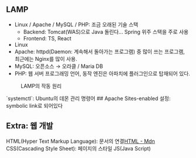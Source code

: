 ## LAMP
- Linux  / Apache / MySQL / PHP: 조금 오래된 기술 스택
	- Backend: Tomcat(WAS)으로 Java 돌린다... Spring 위주 스택을 주로 사용
	- Frontend: TS, React
- Linux
- Apache: httpd(Daemon: 계속해서 돌아가는 프로그램) 중 많이 쓰는 프로그램, 최근에는 Nginx를 많이 사용.
- MySQL: 오픈소스 → 오라클 / Maria DB
- PHP: 웹 서버 프로그래밍 언어, 동작 엔진은 아파치에 플러그인으로 탑재되어 있다.
<figure style="width: 85%" class="align-center">
  <img src="https://onedrive.live.com/embed?resid=C4F97B3B64AE3E7A%217098&authkey=%21AOdJ59pVflF6Vsw&width=790&height=302" alt="">
  <figcaption>LAMP의 작동 원리</figcaption>
</figure>
`systemctl`: Ubuntu의 데몬 관리 명령어
## Apache
Sites-enabled 설정: symbolic link로 되어있다


## Extra: 웹 개발
HTML(Hyper Text Markup Language): 문서의 연결[HTML - Mdn](https://developer.mozilla.org/ko/docs/Learn/HTML/Introduction_to_HTML/Getting_started)
CSS(Cascading Style Sheet): 페이지의 스타일 
JS(Java Script)